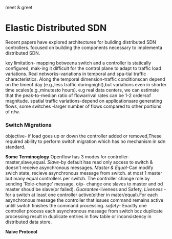 meet & greet


# Elastic Distributed SDN

Recent papers have explored architectures for building distributed SDN controllers. focused on building the components necessary to implementa distributed SDN.

key limitation- mapping betweena switch and a controller is statically configured, mak-ing it difficult for the control plane to adapt to traffic load variations.
Real networks-variations in temporal and spa-tial traffic characteristics. Along the temporal dimension-traffic conditionscan depend on the timeof day (e.g.,less traffic duringnight),but variations even in shorter time scales(e.g.,minutesto hours). e.g real data centers, we can estimate that the peak-to-median ratio of flowarrival rates can be  1-2 ordersof magnitude.
spatial traffic variations-depend on applicationsare generating flows, some switches -larger number of flows compared to other portions of n/w.

### Switch Migrations
objective- if load goes up or down the controller added or removed,These required ability to perform switch migration which has no mechanism in sdn standard.

**Some Terminoglogy**
Openflow has 3 modes for controller-master,slave,equal. *Slave*-by default has read only access to switch & doesn't receive asynchronous messages. *Master & Equal*-Can modify swich state, recieve asynchronous message from switch. at most 1 master but many equal controllers per switch.
The controller change role by sending 'Role-change' message. o/p- change one slaves to master and od master shoud be slave(or failed).
*Guarantee*-liveness and Safety, *Liveness* - for a switch at least one controller active(either in mater/equal).For each asynchronous message the controller that issues command remains active untill switch finishes the command processing. *safety*- Exactly one controller process each asynchronous message from switch bcz duplicate processing result in duplicate entries in flow table or inconsistency in distributed data store.

**Naive Protocol** 
